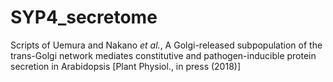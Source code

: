 # SYP4_secretome
Scripts of Uemura and Nakano *et al.*, A Golgi-released subpopulation of the trans-Golgi network mediates constitutive and pathogen-inducible protein secretion in Arabidopsis [Plant Physiol., in press (2018)]
